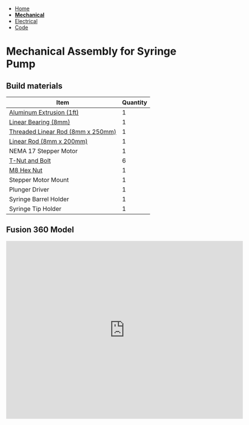 - [Home](/Syringe-Pump-Demo/index)
- **[Mechanical](/Syringe-Pump-Demo/mechanical)**
- [Electrical](/Syringe-Pump-Demo/electrical)
- [Code](/Syringe-Pump-Demo/code)

# Mechanical Assembly for Syringe Pump

## Build materials

Item         | Quantity
------------ | -------------
[Aluminum Extrusion (1ft)](https://www.mcmaster.com/47065T107-47065T418/) | 1
[Linear Bearing (8mm)](https://www.mcmaster.com/61205K75/) | 1
[Threaded Linear Rod (8mm x 250mm)](https://www.mcmaster.com/1078N32/) | 1
[Linear Rod (8mm x 200mm)](https://www.mcmaster.com/6112K44/) | 1
NEMA 17 Stepper Motor | 1
[T-Nut and Bolt](https://www.mcmaster.com/47065T139/) | 6
[M8 Hex Nut](https://www.mcmaster.com/90592A022/) | 1
Stepper Motor Mount | 1
Plunger Driver | 1
Syringe Barrel Holder | 1
Syringe Tip Holder | 1



## Fusion 360 Model

<iframe src="https://vanderbilt421.autodesk360.com/shares/public/SH56a43QTfd62c1cd9688c7d8eb7d8a081a9?mode=embed" width="640" height="480" allowfullscreen="true" webkitallowfullscreen="true" mozallowfullscreen="true"  frameborder="0"></iframe>
